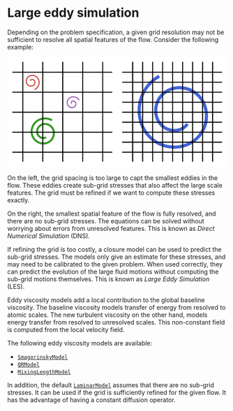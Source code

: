 # Large eddy simulation

Depending on the problem specification, a given grid resolution may not be
sufficient to resolve all spatial features of the flow. Consider the following
example:

![Resolution](../assets/resolution.png)

On the left, the grid spacing is too large to capt the smallest eddies in the
flow. These eddies create sub-grid stresses that also affect the large scale
features. The grid must be refined if we want to compute these stresses
exactly.

On the right, the smallest spatial feature of the flow is fully resolved, and
there are no sub-grid stresses. The equations can be solved without worrying
about errors from unresolved features. This is known as *Direct Numerical
Simulation* (DNS).

If refining the grid is too costly, a closure model can be used to predict the
sub-grid stresses. The models only give an estimate for these stresses, and may
need to be calibrated to the given problem. When used correctly, they can
predict the evolution of the large fluid motions without computing the sub-grid
motions themselves. This is known as *Large Eddy Simulation* (LES).

Eddy viscosity models add a local contribution to the global baseline
viscosity. The baseline viscosity models transfer of energy from resolved to
atomic scales. The new turbulent viscosity on the other hand, models energy
transfer from resolved to unresolved scales. This non-constant field is
computed from the local velocity field.

The following eddy viscosity models are available:

- [`SmagorinskyModel`](@ref)
- [`QRModel`](@ref)
- [`MixingLengthModel`](@ref)

In addition, the default [`LaminarModel`](@ref) assumes that there are no
sub-grid stresses. It can be used if the grid is sufficiently refined for the
given flow. It has the advantage of having a constant diffusion operator.
